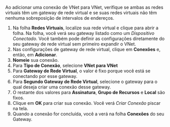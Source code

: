 Ao adicionar uma conexão de VNet para VNet, verifique se ambas as redes virtuais têm um gateway de rede virtual e se suas redes virtuais não têm nenhuma sobreposição de intervalos de endereços.

1. Na folha **Redes Virtuais**, localize sua rede virtual e clique para abrir a folha. Na folha, você verá seu gateway listado como um *Dispositivo Conectado*. Você também pode definir as configurações diretamente do seu gateway de rede virtual sem primeiro expandir o VNet.
2. Nas configurações de gateway de rede virtual, clique em **Conexões** e, então, em **Adicionar**.
3. **Nomeie** sua conexão. 
4. Para **Tipo de Conexão**, selecione **VNet para VNet**
5. Para **Gateway de Rede Virtual**, o valor é fixo porque você está se conectando por esse gateway.
6. Para **Segundo Gateway de Rede Virtual**, selecione o gateway para o qual deseja criar uma conexão desse gateway.
7. O restante dos valores para **Assinatura**, **Grupo de Recursos** e **Local** são fixos.
8. Clique em **OK** para criar sua conexão. Você verá *Criar Conexão* piscar na tela.
9. Quando a conexão for concluída, você a verá na folha **Conexões** do seu Gateway.

<!---HONumber=AcomDC_0107_2016-->